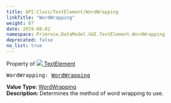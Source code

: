 ```yaml
---
title: API:Class/TextElement/WordWrapping
linkTitle: "WordWrapping"
weight: 87
date: 2019-08-02
namespace: Primrose.DataModel.GUI.TextElement.WordWrapping
deprecated: false
no_list: true
---
```

Property of <a href="/docs/api-reference/Class/TextElement"><img src="/icons/silk/default.png"/>&nbsp;TextElement</a>
<pre class="method-declaration">
WordWrapping: <a class="type" href="/docs/api-reference/Enum/WordWrapping">WordWrapping</a></pre>
<b>Value Type: </b>
<a class="type" href="/docs/api-reference/Enum/WordWrapping">WordWrapping</a>
<br/>
<b>Description: </b>
Determines the method of word wrapping to use.

